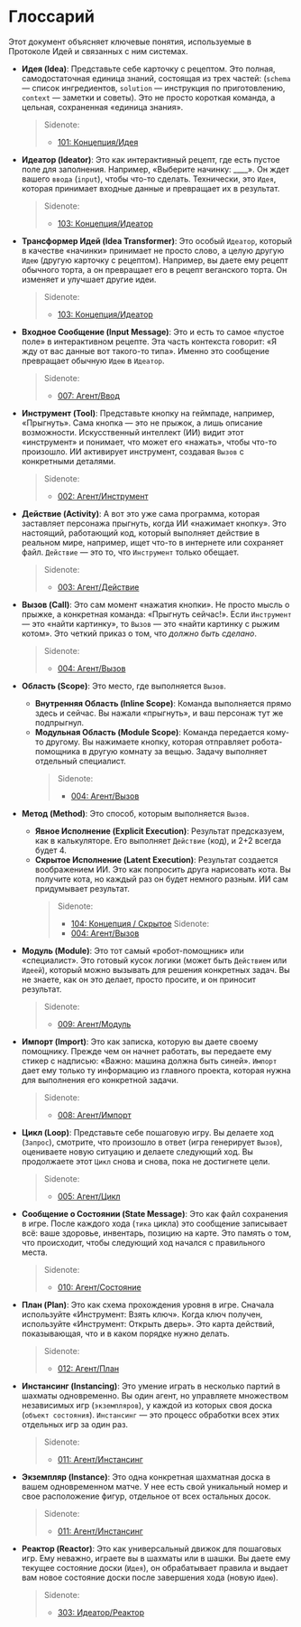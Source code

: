 # Глоссарий

Этот документ объясняет ключевые понятия, используемые в Протоколе Идей и связанных с ним системах.

- **Идея (Idea)**: Представьте себе карточку с рецептом. Это полная, самодостаточная единица знаний, состоящая из трех частей: (`schema` — список ингредиентов, `solution` — инструкция по приготовлению, `context` — заметки и советы). Это не просто короткая команда, а цельная, сохраненная «единица знания».

  > Sidenote:
  >
  > - [101: Концепция/Идея](./101_concept_idea.md)

- **Идеатор (Ideator)**: Это как интерактивный рецепт, где есть пустое поле для заполнения. Например, «Выберите начинку: ____». Он ждет вашего `ввода` (`input`), чтобы что-то сделать. Технически, это `Идея`, которая принимает входные данные и превращает их в результат.

  > Sidenote:
  >
  > - [103: Концепция/Идеатор](./103_concept_ideator.md)

- **Трансформер Идей (Idea Transformer)**: Это особый `Идеатор`, который в качестве «начинки» принимает не просто слово, а целую другую `Идею` (другую карточку с рецептом). Например, вы даете ему рецепт обычного торта, а он превращает его в рецепт веганского торта. Он изменяет и улучшает другие идеи.

  > Sidenote:
  >
  > - [103: Концепция/Идеатор](./103_concept_ideator.md)

- **Входное Сообщение (Input Message)**: Это и есть то самое «пустое поле» в интерактивном рецепте. Эта часть контекста говорит: «Я жду от вас данные вот такого-то типа». Именно это сообщение превращает обычную `Идею` в `Идеатор`.

  > Sidenote:
  >
  > - [007: Агент/Ввод](./007_agent_input.md)

- **Инструмент (Tool)**: Представьте кнопку на геймпаде, например, «Прыгнуть». Сама кнопка — это не прыжок, а лишь описание возможности. Искусственный интеллект (ИИ) видит этот «инструмент» и понимает, что может его «нажать», чтобы что-то произошло. ИИ активирует инструмент, создавая `Вызов` с конкретными деталями.

  > Sidenote:
  >
  > - [002: Агент/Инструмент](./002_agent_tool.md)

- **Действие (Activity)**: А вот это уже сама программа, которая заставляет персонажа прыгнуть, когда ИИ «нажимает кнопку». Это настоящий, работающий код, который выполняет действие в реальном мире, например, ищет что-то в интернете или сохраняет файл. `Действие` — это то, что `Инструмент` только обещает.

  > Sidenote:
  >
  > - [003: Агент/Действие](./003_agent_activity.md)

- **Вызов (Call)**: Это сам момент «нажатия кнопки». Не просто мысль о прыжке, а конкретная команда: «Прыгнуть сейчас!». Если `Инструмент` — это «найти картинку», то `Вызов` — это «найти картинку с рыжим котом». Это четкий приказ о том, что _должно быть сделано_.

  > Sidenote:
  >
  > - [004: Агент/Вызов](./004_agent_call.md)

- **Область (Scope)**: Это место, где выполняется `Вызов`.
  - **Внутренняя Область (Inline Scope)**: Команда выполняется прямо здесь и сейчас. Вы нажали «прыгнуть», и ваш персонаж тут же подпрыгнул.
  - **Модульная Область (Module Scope)**: Команда передается кому-то другому. Вы нажимаете кнопку, которая отправляет робота-помощника в другую комнату за вещью. Задачу выполняет отдельный специалист.
    > Sidenote:
    >
    > - [004: Агент/Вызов](./004_agent_call.md)

- **Метод (Method)**: Это способ, которым выполняется `Вызов`.
  - **Явное Исполнение (Explicit Execution)**: Результат предсказуем, как в калькуляторе. Его выполняет `Действие` (код), и 2+2 всегда будет 4.
  - **Скрытое Исполнение (Latent Execution)**: Результат создается воображением ИИ. Это как попросить друга нарисовать кота. Вы получите кота, но каждый раз он будет немного разным. ИИ сам придумывает результат.
    > Sidenote:
    >
    > - [104: Концепция / Скрытое](./104_concept_latent.md)
    >   Sidenote:
    > - [004: Агент/Вызов](./004_agent_call.md)

- **Модуль (Module)**: Это тот самый «робот-помощник» или «специалист». Это готовый кусок логики (может быть `Действием` или `Идеей`), который можно вызывать для решения конкретных задач. Вы не знаете, как он это делает, просто просите, и он приносит результат.

  > Sidenote:
  >
  > - [009: Агент/Модуль](./009_agent_module.md)

- **Импорт (Import)**: Это как записка, которую вы даете своему помощнику. Прежде чем он начнет работать, вы передаете ему стикер с надписью: «Важно: машина должна быть синей». `Импорт` дает ему только ту информацию из главного проекта, которая нужна для выполнения его конкретной задачи.

  > Sidenote:
  >
  > - [008: Агент/Импорт](./008_agent_imports.md)

- **Цикл (Loop)**: Представьте себе пошаговую игру. Вы делаете ход (`Запрос`), смотрите, что произошло в ответ (игра генерирует `Вызов`), оцениваете новую ситуацию и делаете следующий ход. Вы продолжаете этот `Цикл` снова и снова, пока не достигнете цели.

  > Sidenote:
  >
  > - [005: Агент/Цикл](./005_agent_loop.md)

- **Сообщение о Состоянии (State Message)**: Это как файл сохранения в игре. После каждого хода (`тика` цикла) это сообщение записывает всё: ваше здоровье, инвентарь, позицию на карте. Это память о том, что происходит, чтобы следующий ход начался с правильного места.

  > Sidenote:
  >
  > - [010: Агент/Состояние](./010_agent_state.md)

- **План (Plan)**: Это как схема прохождения уровня в игре. Сначала используйте «Инструмент: Взять ключ». Когда ключ получен, используйте «Инструмент: Открыть дверь». Это карта действий, показывающая, что и в каком порядке нужно делать.

  > Sidenote:
  >
  > - [012: Агент/План](./012_agent_plan.md)

- **Инстансинг (Instancing)**: Это умение играть в несколько партий в шахматы одновременно. Вы один агент, но управляете множеством независимых игр (`экземпляров`), у каждой из которых своя доска (`объект состояния`). `Инстансинг` — это процесс обработки всех этих отдельных игр за один раз.

  > Sidenote:
  >
  > - [011: Агент/Инстансинг](./011_agent_instancing.md)

- **Экземпляр (Instance)**: Это одна конкретная шахматная доска в вашем одновременном матче. У нее есть свой уникальный номер и свое расположение фигур, отдельное от всех остальных досок.

  > Sidenote:
  >
  > - [011: Агент/Инстансинг](./011_agent_instancing.md)

- **Реактор (Reactor)**: Это как универсальный движок для пошаговых игр. Ему неважно, играете вы в шахматы или в шашки. Вы даете ему текущее состояние доски (`Идея`), он обрабатывает правила и выдает вам новое состояние доски после завершения хода (новую `Идею`).
  > Sidenote:
  >
  > - [303: Идеатор/Реактор](./303_ideator_reactor.md)